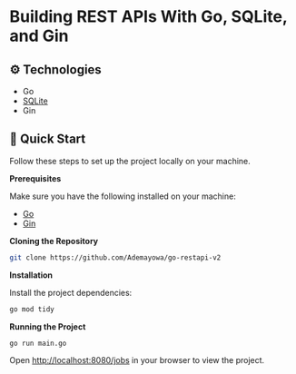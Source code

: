 # Building REST APIs With Go, SQLite, and Gin</h2>

## <a name="tech-stack">⚙️ Technologies</a>

- Go
- [SQLite](https://github.com/glebarez/go-sqlite)
- Gin

## <a name="quick-start">🤸 Quick Start</a>

Follow these steps to set up the project locally on your machine.

**Prerequisites**

Make sure you have the following installed on your machine:

- [Go](https://go.dev/doc/install)
- [Gin](https://gin-gonic.com/docs/quickstart/)

**Cloning the Repository**

```bash
git clone https://github.com/Ademayowa/go-restapi-v2
```

**Installation**

Install the project dependencies:

```bash
go mod tidy
```

**Running the Project**

```bash
go run main.go
```

Open [http://localhost:8080/jobs](http://localhost:8080/jobs) in your browser to view the project.
